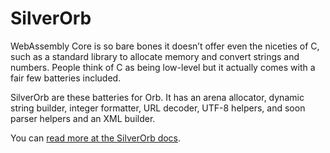 # SilverOrb

WebAssembly Core is so bare bones it doesn’t offer even the niceties of C, such as a standard library to allocate memory and convert strings and numbers. People think of C as being low-level but it actually comes with a fair few batteries included.

SilverOrb are these batteries for Orb. It has an arena allocator, dynamic string builder, integer formatter, URL decoder, UTF-8 helpers, and soon parser helpers and an XML builder.

You can [read more at the SilverOrb docs](https://hexdocs.pm/silver_orb/SilverOrb.html).
